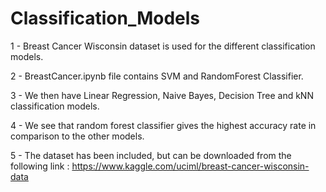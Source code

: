 # Classification_Models

1 - Breast Cancer Wisconsin dataset is used for the different classification models.

2 - BreastCancer.ipynb file contains SVM and RandomForest Classifier.

3 - We then have Linear Regression, Naive Bayes, Decision Tree and kNN classification models.

4 - We see that random forest classifier gives the highest accuracy rate in comparison to the other models.

5 - The dataset has been included, but can be downloaded from the following link : https://www.kaggle.com/uciml/breast-cancer-wisconsin-data

